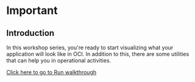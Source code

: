 # Important

## Introduction
In this workshop series, you're ready to start visualizing what your application will look like in OCI. In addition to this, there are some utilities that can help you in operational activities.

[Click here to go to Run walkthrough](https://oracle-quickstart.github.io/oci-adoption-framework-thunder/workshop/?lab=lab-7-run-examples)
